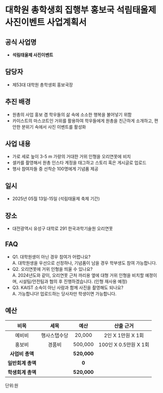 # 대학원 총학생회 집행부 홍보국 석림태울제 사진이벤트 사업계획서

## 공식 사업명
- **석림태울제 사진이벤트**

## 담당자
- 제53대 대학원 총학생회 홍보국장

## 추진 배경
-	원총의 사업 홍보 겸 학우들의 삶 속에 소소한 행복을 불어넣기 위함
-	카이스트의 마스코트인 거위를 활용하여 학우들에게 원총을 친근하게 소개하고, 편안한 분위기 속에서 사진 이벤트를 활성화

## 사업 내용
-	가로 세로 높이 3-5 m 가량의 거대한 거위 인형을 오리연못에 비치
-	셀카를 촬영해서 원총 인스타 계정을 태그하고 스토리 혹은 게시글로 업로드
-	행사 참여자들 중 선착순 100명에게 기념품 제공

## 일시
-	2025년 05월 13일-15일 (석림태울제 축제 기간)

## 장소
- 대전광역시 유성구 대학로 291 한국과학기술원 오리연못

## FAQ
-	Q1. 대학원생이 아닌 경우 참여가 어렵나요? <br/> A. 대학원생을 우선으로 선정하나, 기념품이 남을 경우 학부생도 참여 가능합니다.
-	Q2. 오리연못에 거위 인형을 띄울 수 있나요? <br/>A. 2024년도와 같이, 오리연못 근처 까리용 옆에 대형 거위 인형을 비치할 예졍이며, 시설팀/안전팀과 협의 후 진행하겠습니다. (인형 재사용 예정)
-	Q3. KAIST 소속이 아닌 사람과 함께 사진을 촬영해도 되나요? <br/> A. 가능합니다! 업로드하는 당사자만 학생이면 가능합니다.

## 예산
|  **비목** |   **세목**   |  **예산** | **산출 근거** |
|:----------:|:------------:|:--------:|:--------:|
|예비비| 행사스탭수당 | 20,000 | 2인 X 1만원 X 1회 |
|홍보비| 경품비 | 500,000 | 100인 X 0.5만원 X 1회 |
|   **사업비 총액**  |        |  **520,000** |      |
|   **일반회계 총액**  |        |  **0** |      |   
|   **학생회계 총액**  |        |  **520,000** |      |   

단위:원 
